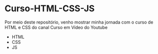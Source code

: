 # Curso-HTML-CSS-JS
 Por meio deste repositório, venho mostrar minha jornada com o curso de HTML e CSS do canal Curso em Vídeo do Youtube
 <ul>
    <li>HTML</li>
    <li>CSS</li>
    <li>JS</li>
 </ul>
